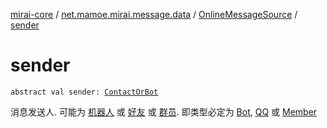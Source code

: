 [mirai-core](../../index.md) / [net.mamoe.mirai.message.data](../index.md) / [OnlineMessageSource](index.md) / [sender](./sender.md)

# sender

`abstract val sender: `[`ContactOrBot`](../../net.mamoe.mirai.contact/-contact-or-bot/index.md)

消息发送人. 可能为 [机器人](../../net.mamoe.mirai/-bot/index.md) 或 [好友](../../net.mamoe.mirai.contact/-q-q/index.md) 或 [群员](../../net.mamoe.mirai.contact/-member/index.md).
即类型必定为 [Bot](../../net.mamoe.mirai/-bot/index.md), [QQ](../../net.mamoe.mirai.contact/-q-q/index.md) 或 [Member](../../net.mamoe.mirai.contact/-member/index.md)

